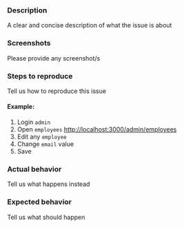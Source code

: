 ### Description
A clear and concise description of what the issue is about

### Screenshots
Please provide any screenshot/s

### Steps to reproduce
Tell us how to reproduce this issue

#### Example: 
1. Login `admin` 
2. Open `employees` [http://localhost:3000/admin/employees](http://localhost:3000/admin/employees)
3. Edit any `employee`
4. Change `email` value
5. Save

### Actual behavior
Tell us what happens instead

### Expected behavior
Tell us what should happen
